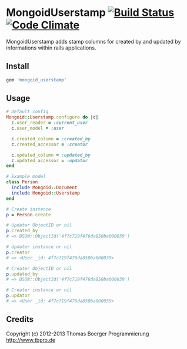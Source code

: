 # MongoidUserstamp [![Build Status](https://secure.travis-ci.org/tbpro/mongoid_userstamp.png)](https://secure.travis-ci.org/#!/tbpro/mongoid_userstamp) [![Code Climate](https://codeclimate.com/github/tbpro/mongoid_userstamp.png)](https://codeclimate.com/github/tbpro/mongoid_userstamp)

MongoidUserstamp adds stamp columns for created by and updated by
informations within rails applications.

## Install

 ```ruby
 gem 'mongoid_userstamp'
 ```

## Usage

 ```ruby
 # Default config
 Mongoid::Userstamp.configure do |c|
   c.user_reader = :current_user
   c.user_model = :user

   c.created_column = :created_by
   c.created_accessor = :creator

   c.updated_column = :updated_by
   c.updated_accessor = :updator
 end

 # Example model
 class Person
   include Mongoid::Document
   include Mongoid::Userstamp
 end
 
 # Create instance
 p = Person.create

 # Updater ObjectID or nil
 p.created_by
 # => BSON::ObjectId('4f7c719f476da850ba000039')

 # Updater instance or nil
 p.creator
 # => <User _id: 4f7c719f476da850ba000039>

 # Creater ObjectID or nil
 p.updated_by
 # => BSON::ObjectId('4f7c719f476da850ba000039')

 # Creater instance or nil
 p.updator
 # => <User _id: 4f7c719f476da850ba000039>
 ```

## Credits

Copyright (c) 2012-2013 Thomas Boerger Programmierung <http://www.tbpro.de>
